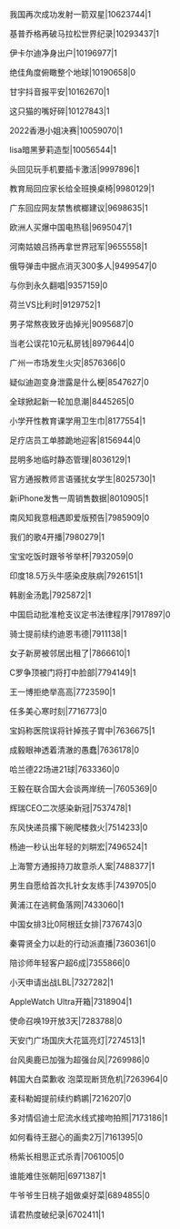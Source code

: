 我国再次成功发射一箭双星|10623744|1

基普乔格再破马拉松世界纪录|10293437|1

伊卡尔迪净身出户|10196977|1

绝佳角度俯瞰整个地球|10190658|0

甘宇抖音报平安|10162670|1

这只猫的嘴好碎|10127843|1

2022香港小姐决赛|10059070|1

lisa暗黑萝莉造型|10056544|1

头回见玩手机要插卡激活|9997896|1

教育局回应家长给全班换桌椅|9980129|1

广东回应网友禁售槟榔建议|9698635|1

欧洲人买爆中国电热毯|9695047|1

河南姑娘吕扬再拿世界冠军|9655558|1

俄导弹击中据点消灭300多人|9499547|0

与你到永久翻唱|9357159|0

荷兰VS比利时|9129752|1

男子常熬夜致牙齿掉光|9095687|0

当老公误花10元私房钱|8979644|0

广州一市场发生火灾|8576366|0

疑似迪迦变身泄露是什么梗|8547627|0

全球掀起新一轮加息潮|8445265|0

小学开性教育课学用卫生巾|8177554|1

足疗店员工单膝跪地迎客|8156944|0

昆明多地临时静态管理|8036129|1

官方通报教师言语骚扰女学生|8025730|1

新iPhone发售一周销售数据|8010905|1

南风知我意相遇即爱版预告|7985909|0

我们的歌4开播|7980279|1

宝宝吃饭时跟爷爷举杯|7932059|0

印度18.5万头牛感染皮肤病|7926151|1

韩剧金汤匙|7925872|1

中国启动批准枪支议定书法律程序|7917897|0

骑士提前续约迪恩韦德|7911138|1

女子新房被邻居出租了|7866610|1

C罗争顶被门将打中脸部|7794149|1

王一博拒绝举高高|7723590|1

任多美心寒时刻|7716773|0

宝妈称医院误将针掉孩子胃中|7636675|1

成毅眼神透着清澈的愚蠢|7636178|0

哈兰德22场进21球|7633360|0

王毅在联合国大会谈两岸统一|7605369|0

辉瑞CEO二次感染新冠|7537478|1

东风快递员撂下碗爬楼救火|7514233|0

杨迪一秒认出年轻的刘畊宏|7496524|1

上海警方通报持刀故意杀人案|7488377|1

男生自愿给首次扎针女友练手|7439705|0

黄浦江在逃鳄鱼落网|7433060|1

中国女排3比0阿根廷女排|7376743|0

秦霄贤全力以赴的行动派直播|7360361|0

陪诊师年轻客户超6成|7355866|0

小天申请出战LBL|7327282|1

AppleWatch Ultra开箱|7318904|1

使命召唤19开放3天|7283788|0

天安门广场国庆大花篮亮灯|7274513|1

台风奥鹿已加强为超强台风|7269986|0

韩国大白菜歉收 泡菜现断货危机|7263964|0

麦科勒姆提前续约鹈鹕|7216207|0

多对情侣迪士尼流水线式接吻拍照|7173186|1

如何看待王甜心的画卖2万|7161395|0

杨紫长相思正式杀青|7061005|0

谁能难住张朝阳|6971387|1

牛爷爷生日桃子姐做桌好菜|6894855|0

请君热度破纪录|6702411|1

